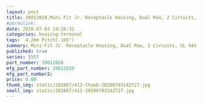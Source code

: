 ```yaml
---
layout: post
title: 39012020,Mini-Fit Jr. Receptacle Housing, Dual Row, 2 Circuits, UL 94V-2, Natural
#permalink: 
date: 2020-07-03 14:26:32
categories: housing-terminal
tags:  4.2mm Pitch(.165")
summary: Mini-Fit Jr. Receptacle Housing, Dual Row, 2 Circuits, UL 94V-2, Natural
published: true 
series: 5557
part_number: 39012020
mfg_part_number: 39012020
mfg_part_number2: 
price: 0.00
thumb_img: static/202007/412-thumb-20200703142727.jpg
small_img: static/202007/412-20200703142727.jpg
---
```



